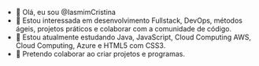 - 👋 Olá, eu sou @IasmimCristina
- 👀 Estou interessada em desenvolvimento Fullstack, DevOps, métodos ágeis, projetos práticos e colaborar com a comunidade de código. 
- 🌱 Estou atualmente estudando Java, JavaScript, Cloud Computing AWS, Cloud Computing, Azure e HTML5 com CSS3.
- 💞️ Pretendo colaborar ao criar projetos e programas. 


<!---
IasmimCristina/IasmimCristina is a ✨ special ✨ repository because its `README.md` (this file) appears on your GitHub profile.
You can click the Preview link to take a look at your changes.
--->
